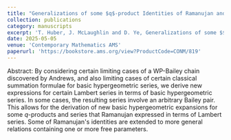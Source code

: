 ```yaml
---
title: "Generalizations of some $q$-product Identities of Ramanujan and others"
collection: publications
category: manuscripts
excerpt: 'T. Huber, J. McLaughlin and D. Ye, Generalizations of some $$q$$-product Identities of Ramanujan and others, Contemp. Math., 819 American Mathematical Society, Providence, RI, 2025, 255–267.'
date: 2025-05-05
venue: 'Contemporary Mathematics AMS'
paperurl: 'https://bookstore.ams.org/view?ProductCode=CONM/819'
---
```


Abstract: By considering  certain limiting cases of a WP-Bailey chain discovered by Andrews, and also limiting cases of certain classical summation formulae  for basic hypergeometric series, we derive new expressions for certain Lambert series in terms of basic hypergeometric series. In some cases, the resulting series involve an arbitrary Bailey pair. This allows for the derivation of new basic hypergeometric expansions for some $q$-products and series that Ramanujan expressed in terms of Lambert series. Some of Ramanujan's identities are extended to more general relations containing one or more free parameters.
